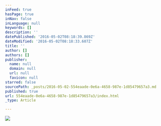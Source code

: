 ```yaml
---
inFeed: true
hasPage: true
inNav: false
inLanguage: null
keywords: []
description: ''
datePublished: '2016-05-02T08:18:39.869Z'
dateModified: '2016-05-02T08:18:33.607Z'
title: ''
author: []
authors: []
publisher:
  name: null
  domain: null
  url: null
  favicon: null
starred: false
sourcePath: _posts/2016-05-02-554eaade-0e6a-4658-987e-1d85479657a3.md
published: true
url: 554eaade-0e6a-4658-987e-1d85479657a3/index.html
_type: Article

---
```

![](https://the-grid-user-content.s3-us-west-2.amazonaws.com/b9d134ce-3173-436d-9aea-9d62c9b24d8b.jpg)